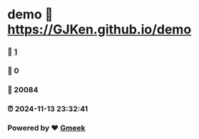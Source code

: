 # demo :link: https://GJKen.github.io/demo 
### :page_facing_up: [1](https://GJKen.github.io/demo/tag.html) 
### :speech_balloon: 0 
### :hibiscus: 20084 
### :alarm_clock: 2024-11-13 23:32:41 
### Powered by :heart: [Gmeek](https://github.com/Meekdai/Gmeek)
